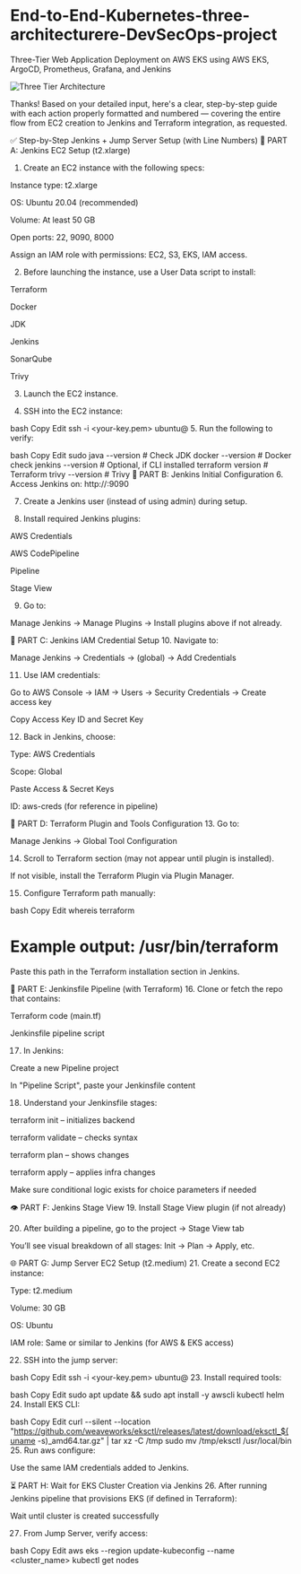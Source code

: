 # End-to-End-Kubernetes-three-architecturere-DevSecOps-project
Three-Tier Web Application Deployment on AWS EKS using AWS EKS, ArgoCD, Prometheus, Grafana, and Jenkins

![Three Tier Architecture](https://github.com/Md-hayath/yml/blob/82ad248468aeb229b37392aa0eb39f3b5f14b5c1/Three-Tier.gif?raw=true)

Thanks! Based on your detailed input, here's a clear, step-by-step guide with each action properly formatted and numbered — covering the entire flow from EC2 creation to Jenkins and Terraform integration, as requested.

✅ Step-by-Step Jenkins + Jump Server Setup (with Line Numbers)
🔧 PART A: Jenkins EC2 Setup (t2.xlarge)
1. Create an EC2 instance with the following specs:

Instance type: t2.xlarge

OS: Ubuntu 20.04 (recommended)

Volume: At least 50 GB

Open ports: 22, 9090, 8000

Assign an IAM role with permissions: EC2, S3, EKS, IAM access.

2. Before launching the instance, use a User Data script to install:

Terraform

Docker

JDK

Jenkins

SonarQube

Trivy

3. Launch the EC2 instance.

4. SSH into the EC2 instance:

bash
Copy
Edit
ssh -i <your-key.pem> ubuntu@<EC2-IP>
5. Run the following to verify:

bash
Copy
Edit
sudo java --version  # Check JDK
docker --version     # Docker check
jenkins --version    # Optional, if CLI installed
terraform version    # Terraform
trivy --version      # Trivy
🔧 PART B: Jenkins Initial Configuration
6. Access Jenkins on: http://<EC2-IP>:9090

7. Create a Jenkins user (instead of using admin) during setup.

8. Install required Jenkins plugins:

AWS Credentials

AWS CodePipeline

Pipeline

Stage View

9. Go to:

Manage Jenkins → Manage Plugins → Install plugins above if not already.

🔐 PART C: Jenkins IAM Credential Setup
10. Navigate to:

Manage Jenkins → Credentials → (global) → Add Credentials

11. Use IAM credentials:

Go to AWS Console → IAM → Users → Security Credentials → Create access key

Copy Access Key ID and Secret Key

12. Back in Jenkins, choose:

Type: AWS Credentials

Scope: Global

Paste Access & Secret Keys

ID: aws-creds (for reference in pipeline)

🧱 PART D: Terraform Plugin and Tools Configuration
13. Go to:

Manage Jenkins → Global Tool Configuration

14. Scroll to Terraform section (may not appear until plugin is installed).

If not visible, install the Terraform Plugin via Plugin Manager.

15. Configure Terraform path manually:

bash
Copy
Edit
whereis terraform
# Example output: /usr/bin/terraform
Paste this path in the Terraform installation section in Jenkins.

📂 PART E: Jenkinsfile Pipeline (with Terraform)
16. Clone or fetch the repo that contains:

Terraform code (main.tf)

Jenkinsfile pipeline script

17. In Jenkins:

Create a new Pipeline project

In "Pipeline Script", paste your Jenkinsfile content

18. Understand your Jenkinsfile stages:

terraform init – initializes backend

terraform validate – checks syntax

terraform plan – shows changes

terraform apply – applies infra changes

Make sure conditional logic exists for choice parameters if needed

👁️ PART F: Jenkins Stage View
19. Install Stage View plugin (if not already)

20. After building a pipeline, go to the project → Stage View tab

You’ll see visual breakdown of all stages: Init → Plan → Apply, etc.

🌐 PART G: Jump Server EC2 Setup (t2.medium)
21. Create a second EC2 instance:

Type: t2.medium

Volume: 30 GB

OS: Ubuntu

IAM role: Same or similar to Jenkins (for AWS & EKS access)

22. SSH into the jump server:

bash
Copy
Edit
ssh -i <your-key.pem> ubuntu@<jump-server-IP>
23. Install required tools:

bash
Copy
Edit
sudo apt update && sudo apt install -y awscli kubectl helm
24. Install EKS CLI:

bash
Copy
Edit
curl --silent --location "https://github.com/weaveworks/eksctl/releases/latest/download/eksctl_$(uname -s)_amd64.tar.gz" | tar xz -C /tmp
sudo mv /tmp/eksctl /usr/local/bin
25. Run aws configure:

Use the same IAM credentials added to Jenkins.

⏳ PART H: Wait for EKS Cluster Creation via Jenkins
26. After running Jenkins pipeline that provisions EKS (if defined in Terraform):

Wait until cluster is created successfully

27. From Jump Server, verify access:

bash
Copy
Edit
aws eks --region <region> update-kubeconfig --name <cluster_name>
kubectl get nodes

